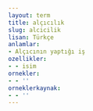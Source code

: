 ```yaml
---
layout: term
title: alçıcılık
slug: alcicilik
lisan: Türkçe
anlamlar:
- Alçıcının yaptığı iş
ozellikler:
- - isim
ornekler:
- - ''
orneklerkaynak:
- - ''
---
```

